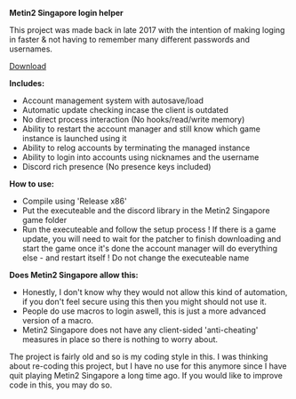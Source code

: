 **Metin2 Singapore login helper**

This project was made back in late 2017 with the intention of
making loging in faster & not having to remember many different passwords
and usernames.

[Download](https://github.com/kichiro1337/metin2-sg-login-helper/releases)

**Includes:**
- Account management system with autosave/load
- Automatic update checking incase the client is outdated
- No direct process interaction (No hooks/read/write memory)
- Ability to restart the account manager and still know which game instance is launched using it
- Ability to relog accounts by terminating the managed instance
- Ability to login into accounts using nicknames and the username
- Discord rich presence (No presence keys included)

**How to use:**
- Compile using 'Release x86'
- Put the executeable and the discord library in the Metin2 Singapore game folder
- Run the executeable and follow the setup process
! If there is a game update, you will need to wait for the patcher to finish downloading and start the game once it's done
  the account manager will do everything else - and restart itself
! Do not change the executeable name
  
**Does Metin2 Singapore allow this:**
- Honestly, I don't know why they would not allow this kind of automation, if you don't feel secure using this
then you might should not use it.
- People do use macros to login aswell, this is just a more advanced version of a macro.
- Metin2 Singapore does not have any client-sided 'anti-cheating' measures in place so there is nothing to worry about.

The project is fairly old and so is my coding style in this.
I was thinking about re-coding this project, but I have no use for this anymore
since I have quit playing Metin2 Singapore a long time ago.
If you would like to improve code in this, you may do so.
